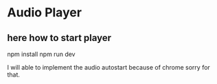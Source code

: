 # Audio Player 

## here how to start player 
npm install
npm run dev


I will able to implement the audio autostart because of chrome sorry for that.
